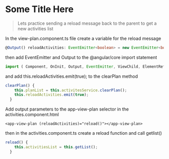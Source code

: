 # Some Title Here

> Lets practice sending a reload message back to the parent to get a new activities list

In the view-plan.component.ts file create a variable for the reload message

```typescript
@Output() reloadActivities: EventEmitter<boolean> = new EventEmitter<boolean>();
```

then add EventEmitter and Output to the @angular/core import statement

```typescript
import ( Component, OnInit, Output, EventEmitter, ViewChild, ElementRef} from '@angular/core';
```

and add this.reloadActivities.emit\(true\); to the clearPlan method

```typescript
clearPlan() {
    this.planList = this.activitesService.clearPlan();
    this.reloadActivities.emit(true);
  }
```

Add output parameters to the app-view-plan selector in the activities.component.html

```markup
<app-view-plan (reloadActivities)="reload()"></app-view-plan>
```

then in the activities.component.ts create a reload function and call getlist\(\)

```typescript
reload() {
    this.activitiesList = this.getList();
  }
```

